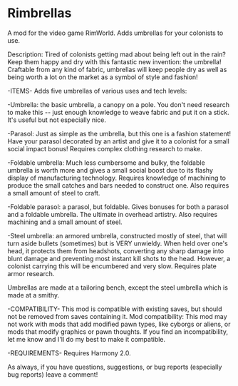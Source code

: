 # Rimbrellas
A mod for the video game RimWorld. Adds umbrellas for your colonists to use.

Description:
Tired of colonists getting mad about being left out in the rain? Keep them happy and dry with this fantastic new invention: the umbrella! Craftable from any kind of fabric, umbrellas will keep people dry as well as being worth a lot on the market as a symbol of style and fashion!

-ITEMS-
Adds five umbrellas of various uses and tech levels:

-Umbrella: the basic umbrella, a canopy on a pole. You don't need research to make this -- just enough knowledge to weave fabric and put it on a stick. It's useful but not especially nice.

-Parasol: Just as simple as the umbrella, but this one is a fashion statement! Have your parasol decorated by an artist and give it to a colonist for a small social impact bonus! Requires complex clothing research to make.

-Foldable umbrella: Much less cumbersome and bulky, the foldable umbrella is worth more and gives a small social boost due to its flashy display of manufacturing technology. Requires knowledge of machining to produce the small catches and bars needed to construct one. Also requires a small amount of steel to craft.

-Foldable parasol: a parasol, but foldable. Gives bonuses for both a parasol and a foldable umbrella. The ultimate in overhead artistry. Also requires machining and a small amount of steel.

-Steel umbrella: an armored umbrella, constructed mostly of steel, that will turn aside bullets (sometimes) but is VERY unwieldy. When held over one's head, it protects them from headshots, converting any sharp damage into blunt damage and preventing most instant kill shots to the head. However, a colonist carrying this will be encumbered and very slow. Requires plate armor research.

Umbrellas are made at a tailoring bench, except the steel umbrella which is made at a smithy.

-COMPATIBILITY-
This mod is compatible with existing saves, but should not be removed from saves containing it.
Mod compatibility: This mod may not work with mods that add modified pawn types, like cyborgs or aliens, or mods that modify graphics or pawn thoughts. If you find an incompatibility, let me know and I'll do my best to make it compatible.

-REQUIREMENTS-
Requires Harmony 2.0.

As always, if you have questions, suggestions, or bug reports (especially bug reports) leave a comment!

